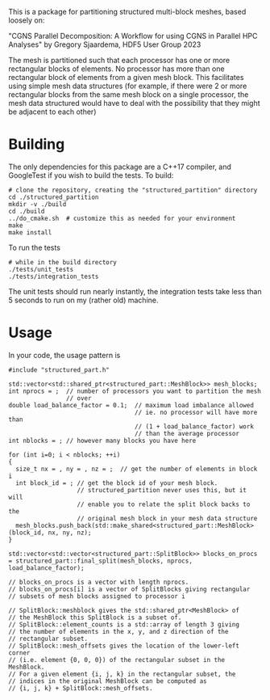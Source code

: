 This is a package for partitioning structured multi-block meshes, based
loosely on:

"CGNS Parallel Decomposition: A Workflow for using CGNS in Parallel HPC Analyses" by Gregory Sjaardema, HDF5 User Group 2023

The mesh is partitioned such that each processor has one or more rectangular
blocks of elements.
No processor has more than one rectangular block of elements from a given mesh block.
This facilitates using simple mesh data structures (for example, if
there were 2 or more rectangular blocks from the same mesh block on
a single processor, the mesh data structured would have to deal with
the possibility that they might be adjacent to each other)

# Building
The only dependencies for this package are a C++17 compiler, and GoogleTest if you wish to build the tests.  To build:

```
# clone the repository, creating the "structured_partition" directory
cd ./structured_partition
mkdir -v ./build
cd ./build
../do_cmake.sh  # customize this as needed for your environment
make
make install
```

To run the tests

```
# while in the build directory
./tests/unit_tests
./tests/integration_tests
```

The unit tests should run nearly instantly, the integration tests take
less than 5 seconds to run on my (rather old) machine.

# Usage

In your code, the usage pattern is

```
#include "structured_part.h"

std::vector<std::shared_ptr<structured_part::MeshBlock>> mesh_blocks;
int nprocs = ;  // number of processors you want to partition the mesh
                // over
double load_balance_factor = 0.1;  // maximum load imbalance allowed
                                   // ie. no processor will have more than
                                   // (1 + load_balance_factor) work
                                   // than the average processor
int nblocks = ; // however many blocks you have here

for (int i=0; i < nblocks; ++i)
{
  size_t nx = , ny = , nz = ;  // get the number of elements in block i
  int block_id = ; // get the block id of your mesh block.
                   // structured_partition never uses this, but it will
                   // enable you to relate the split block backs to the
                   // original mesh block in your mesh data structure
  mesh_blocks.push_back(std::make_shared<structured_part::MeshBlock>(block_id, nx, ny, nz);
}

std::vector<std::vector<structured_part::SplitBlock>> blocks_on_procs = structured_part::final_split(mesh_blocks, nprocs, load_balance_factor);

// blocks_on_procs is a vector with length nprocs.
// blocks_on_procs[i] is a vector of SplitBlocks giving rectangular
// subsets of mesh blocks assigned to processor i

// SplitBlock::meshblock gives the std::shared_ptr<MeshBlock> of
// the MeshBlock this SplitBlock is a subset of.
// SplitBlock::element_counts is a std::array of length 3 giving
// the number of elements in the x, y, and z direction of the
// rectangular subset.
// SplitBlock::mesh_offsets gives the location of the lower-left corner
// (i.e. element {0, 0, 0}) of the rectangular subset in the MeshBlock.
// For a given element {i, j, k} in the rectangular subset, the
// indices in the original MeshBlock can be computed as
// {i, j, k} + SplitBlock::mesh_offsets.

```

